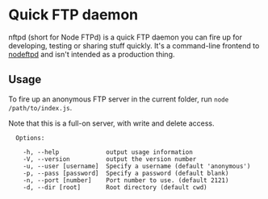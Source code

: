 Quick FTP daemon
================
nftpd (short for Node FTPd) is a quick FTP daemon you can fire up for
developing, testing or sharing stuff quickly. It's a command-line frontend to
[nodeftpd](https://github.com/sstur/nodeftpd/) and isn't intended as a
production thing.

Usage
-----

To fire up an anonymous FTP server in the current folder, run
`node /path/to/index.js`.

Note that this is a full-on server, with write and delete access.

```
  Options:

    -h, --help             output usage information
    -V, --version          output the version number
    -u, --user [username]  Specify a username (default 'anonymous')
    -p, --pass [password]  Specify a password (default blank)
    -n, --port [number]    Port number to use. (default 2121)
    -d, --dir [root]       Root directory (default cwd)
```
